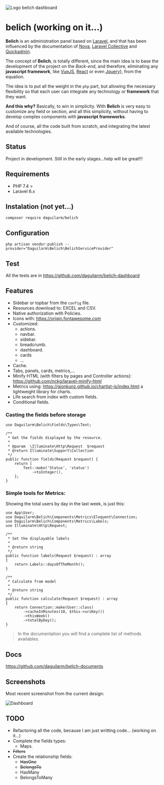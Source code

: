 ![Logo belich dashboard](https://raw.githubusercontent.com/daguilarm/belich/master/documents/images/logo.png)

# belich (working on it...)

**Belich** is an administration panel based on [Laravel](https://laravel.com), and that has been influenced by the documentation of [Nova](https://nova.laravel.com), [Laravel Collective](https://laravelcollective.com/) and [Quickadmin](https://github.com/LaravelDaily/quickadmin).

The concept of **Belich**, is totally different, since the main idea is to base the development of the project on the *Back-end*, and therefore, eliminating any **javascript framework**, like [VueJS](https://vuejs.org/), [React](https://reactjs.org) or even [Jquery](https://jquery.com/)}, from the equation. 

The idea is to put all the weight in the `php` part, but allowing the necessary flexibility so that each user can integrate any technology or **framework** that they want.

**And this why?** Basically, to win in simplicity. With **Belich** is very easy to customize any field or section, and all this simplicity, without having to develop complex components with **javascript frameworks**.

And of course, all the code built from scratch, and integrating the latest available technologies.

## Status 

Project in development. Still in the early stages...help will be great!!!

## Requirements

- PHP 7.4 >
- Laravel 6.x

## Instalation (not yet...)

`composer require daguilarm/belich`

## Configuration 

`php artisan vendor:publish --provider="Daguilarm\Belich\BelichServiceProvider"`

## Test

All the tests are in https://github.com/daguilarm/belich-dashboard

## Features 

- Sidebar or topbar from the `config` file.
- Resources download to: EXCEL and CSV.
- Native authorization with Policies.
- Icons with: https://origin.fontawesome.com
- Customized:
    + actions.
    + navbar.
    + sidebar.
    + breadcrumb.
    + dashboard.
    + cards
    + ...
- Cache.
- Tabs, panels, cards, metrics,...
- Minify HTML (with filters by pages and Controller actions): https://github.com/nckg/laravel-minify-html
- Metrics using: https://gionkunz.github.io/chartist-js/index.html a lightweight library for charts.
- Life search from index with custom fields.
- Conditional fields.

### Casting the fields before storage

~~~
use Daguilarm\Belich\Fields\Types\Text;

/**
 * Get the fields displayed by the resource.
 *
 * @param  \Illuminate\Http\Request  $request
 * @return Illuminate\Support\Collection
 */
public function fields(Request $request) {
    return [
        Text::make('Status', 'status')
            ->toInteger(),
    ];
}
~~~

### Simple tools for Metrics:

Showing the total users by day in the last week, is just this:

~~~
use App\User;
use Daguilarm\Belich\Components\Metrics\Eloquent\Connection;
use Daguilarm\Belich\Components\Metrics\Labels;
use Illuminate\Http\Request;

/**
 * Set the displayable labels
 *
 * @return string
 */
public function labels(Request $request) : array
{
    return Labels::daysOfTheMonth();
}

/**
 * Calculate from model
 *
 * @return string
 */
public function calculate(Request $request) : array
{
    return Connection::make(User::class)
        ->cacheInMinutes(10, $this->uriKey())
        ->thisWeek()
        ->totalByDay();
}
~~~

>In the documentation you will find a complete list of methods availables.

## Docs 

https://github.com/daguilarm/belich-documents

## Screenshots

Most recent screenshot from the current design:

![Dashboard](https://raw.githubusercontent.com/daguilarm/belich/master/documents/images/2019-11-20.png)

## TODO

- Refactoring all the code, because I am just writting code... (working on it...)
- Complete the fields types:
    + Maps.
- <del>Filters</del>
- Create the relationship fields:
    + <del>HasOne</del>
    + <del>BelongsTo</del>
    + HasMany
    + BelongsToMany

